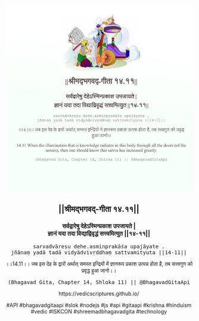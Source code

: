 <img src="../../asset/BG_14_11.png"/>
<center><h2>||श्रीमद्‍भगवद्‍-गीता १४.११||</h2>
<h3>सर्वद्वारेषु देहेऽस्मिन्प्रकाश उपजायते |<br/>ज्ञानं यदा तदा विद्याद्विवृद्धं सत्त्वमित्युत ||१४-११||</h3>
<pre>sarvadvāreṣu dehe.asminprakāśa upajāyate .<br/>jñānaṃ yadā tadā vidyādvivṛddhaṃ sattvamityuta ||14-11||</pre>
<p>।।14.11।। जब इस देह के द्वारों अर्थात् समस्त इन्द्रियों में ज्ञानरूप प्रकाश उत्पन्न होता है, तब सत्त्वगुण को प्रवृद्ध हुआ जानो।।</p>
<pre>(Bhagavad Gita, Chapter 14, Shloka 11) || @BhagavadGitaApi</pre><p>https://vedicscriptures.github.io/</p><p>#API #bhagavadgitaapi #slok #nodejs #js #api #gitaapi #krishna #hinduism #vedic #ISKCON #shreemadbhagavadgita #technology</p></center>